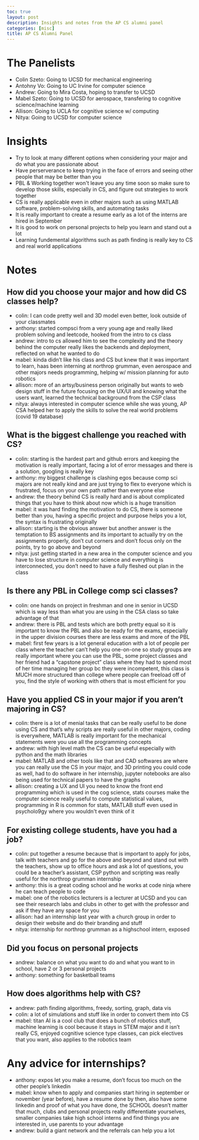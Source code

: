 ```yaml
---
toc: true
layout: post
description: Insights and notes from the AP CS alumni panel
categories: [misc]
title: AP CS Alumni Panel
---
```

# The Panelists
- Colin Szeto: Going to UCSD for mechanical engineering
- Antohny Vo: Going to UC Irvine for computer science
- Andrew: Going to Mira Costa, hoping to transfer to UCSD
- Mabel Szeto: Going to UCSD for aerospace, transfering to cognitive science/machine learning
- Allison: Going to UCLA for cognitive science w/ computing
- Nitya: Going to UCSD for computer science

# Insights
- Try to look at many different options when considering your major and do what you are passionate about
- Have perserverance to keep trying in the face of errors and seeing other people that may be better than you
- PBL & Working together won't leave you any time soon so make sure to develop those skills, especially in CS, and figure out strategies to work together
- CS is really applicable even in other majors such as using MATLAB software, problem-solving skills, and automating tasks
- It is really important to create a resume early as a lot of the interns are hired in September
- It is good to work on personal projects to help you learn and stand out a lot
- Learning fundemental algorithms such as path finding is really key to CS and real world applications

# Notes
## How did you choose your major and how did CS classes help?
* colin: I can code pretty well and 3D model even better, look outside of your classmates
* anthony: started compsci from a very young age and really liked problem solving and leetcode, hooked from the intro to cs class
* andrew: intro to cs allowed him to see the complexity and the theory behind the computer really likes the backends and deployment, reflected on what he wanted to do
* mabel: kinda didn’t like his class and CS but knew that it was important to learn, haas been interning at northrop grumman, even aerospace and other majors needs programming, helping w/ mission planning for auto robotics
* allison: more of an artsy/business person originally but wants to web design stuff in the future focusing on the UX/UI and knowing what the users want, learned the technical background from the CSP class
* nitya: always interested in computer science while she was young, AP CSA helped her to apply the skills to solve the real world problems (covid 19 database)
## What is the biggest challenge you reached with CS?
* colin: starting is the hardest part and github errors and keeping the motivation is really important, facing a lot of error messages and there is a solution, googling is really key
* anthony: my biggest challenge is clashing egos because comp sci majors are not really kind and are just trying to flex to everyone which is frustrated, focus on your own path rather than everyone else
* andrew: the theory behind CS is really hard and is about complicated things that you have to think about now which is a huge transition
* mabel: it was hard finding the motivation to do CS, there is someone better than you, having a specific project and purpose helps you a lot, the syntax is frustrating originally
* allison: starting is the obvious answer but another answer is the temptation to BS assignments and its important to actually try on the assignments properly, don’t cut corners and don’t focus only on the points, try to go above and beyond
* nitya: just getting started in a new area in the computer science and you have to lose structure in computer science and everything is interconnected, you don’t need to have a fully fleshed out plan in the class
## Is there any PBL in College comp sci classes?
* colin: one hands on project in freshman and one in senior in UCSD which is way less than what you are using in the CSA class so take advantage of that
* andrew: there is PBL and tests which are both pretty equal so it is important to know the PBL and also be ready for the exams, especially in the upper division courses there are less exams and more of the PBL
* mabel: first few years is a lot general education with a lot of people per class where the teacher can’t help you one-on-one so study groups are really important where you can use the PBL, some project classes and her friend had a “capstone project” class where they had to spend most of her time managing her group bc they were incompetent, this class is MUCH more structured than college where people can freeload off of you, find the style of working with others that is most efficient for you
## Have you applied CS in your major if you aren’t majoring in CS?
* colin: there is a lot of menial tasks that can be really useful to be done using CS and that’s why scripts are really useful in other majors, coding is everywhere, MATLAB is really important for the mechanical statements were you use all the programming concepts
* andrew: with high level math the CS can be useful especially with python and the math libraries
* mabel: MATLAB and other tools like that and CAD softwares are where you can really use the CS in your major, and 3D printing you could code as well, had to do software in her internship, jupyter notebooks are also being used for technical papers to have the graphs
* allison: creating a UX and UI you need to know the front end programming which is used in the cog science, stats courses make the computer science really useful to compute statistical values, programming in R is common for stats, MATLAB stuff even used in psycholo9gy where you wouldn't even think of it
## For existing college students, have you had a job?
* colin: put together a resume because that is important to apply for jobs, talk with teachers and go for the above and beyond and stand out with the teachers, show up to office hours and ask a lot of questions, you could be a teacher’s assistant, CSP python and scripting was really useful for the northrop grumman internship
* anthony: this is a great coding school and he works at code ninja where he can teach people to code
* mabel: one of the robotics lecturers is a lecturer at UCSD and you can see their research labs and clubs in other to get with the professor and ask if they have any space for you
* allison: had an internship last year with a church group in order to design their website and do their branding and stuff
* nitya: internship for northrop grumman as a highschool intern, exposed 
## Did you focus on personal projects
* andrew: balance on what you want to do and what you want to in school, have 2 or 3 personal projects
* anthony: something for basketball teams
## How does algorithms help with CS?
* andrew: path finding algorithms, freedy, sorting, graph, data vis
* colin: a lot of simulations and stuff like in order to convert them into CS
* mabel: titan AI is a cool club that does a bunch of robotics stuff, machine learning is cool because it stays in  STEM major and it isn’t really CS, enjoyed cognitive science type classes, can pick electives that you want, also applies to the robotics team
# Any advice for internships?
* anthony: expos let you make a resume, don’t focus too much on the other people’s linkedin
* mabel: know when to apply and companies start hiring in september or november (year before), have a resume done by then, also have some linkedin and proof of what you have done, the SCHOOL doesn’t matter that much, clubs and personal projects really differentiate yourselves, smaller companies take high school interns and find things you are interested in, use parents to your advantage
* andrew: build a giant network and the referrals can help you a lot
